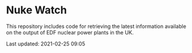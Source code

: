 # Nuke Watch

This repository includes code for retrieving the latest information available on the output of EDF nuclear power plants in the UK.

Last updated: 2021-02-25 09:05